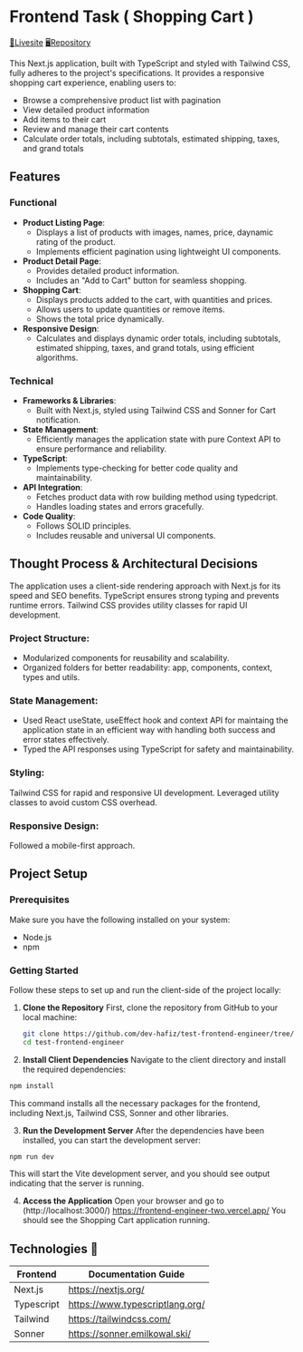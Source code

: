 # Frontend Task ( Shopping Cart )
 [🎥Livesite](https://frontend-engineer-two.vercel.app/)
 [🖥️Repository](https://github.com/dev-hafiz/test-frontend-engineer/tree/main/test-frontend-engineer)

This Next.js application, built with TypeScript and styled with Tailwind CSS, fully adheres to the project's specifications. It provides a responsive shopping cart experience, enabling users to:

- Browse a comprehensive product list with pagination
- View detailed product information
- Add items to their cart
- Review and manage their cart contents
- Calculate order totals, including subtotals, estimated shipping, taxes, and grand totals



## Features

### Functional
- **Product Listing Page**:
  - Displays a list of products with images, names, price, daynamic rating of the product.
  - Implements efficient pagination using lightweight UI components.
- **Product Detail Page**:
  - Provides detailed product information.
  - Includes an "Add to Cart" button for seamless shopping.
- **Shopping Cart**:
  - Displays products added to the cart, with quantities and prices.
  - Allows users to update quantities or remove items.
  - Shows the total price dynamically.
- **Responsive Design**:
  - Calculates and displays dynamic order totals, including subtotals, estimated shipping, taxes, and grand totals, using efficient algorithms.


### Technical
- **Frameworks & Libraries**:
  - Built with Next.js, styled using Tailwind CSS and Sonner for Cart notification.
- **State Management**:
  - Efficiently manages the application state with pure Context API to ensure performance and reliability.
- **TypeScript**:
  - Implements type-checking for better code quality and maintainability.
- **API Integration**:
  - Fetches product data with row building method using typedcript.
  - Handles loading states and errors gracefully.
- **Code Quality**:
  - Follows SOLID principles.
  - Includes reusable and universal UI components.


## Thought Process & Architectural Decisions

The application uses a client-side rendering approach with Next.js for its speed and SEO benefits. TypeScript ensures strong typing and prevents runtime errors. Tailwind CSS provides utility classes for rapid UI development.

### Project Structure:

- Modularized components for reusability and scalability.
- Organized folders for better readability: app, components, context, types and utils.

### State Management:

- Used React useState, useEffect hook and context API for maintaing the application state in an efficient way with handling both success and error states effectively.
- Typed the API responses using TypeScript for safety and maintainability.


### Styling:

Tailwind CSS for rapid and responsive UI development.
Leveraged utility classes to avoid custom CSS overhead.

### Responsive Design:

Followed a mobile-first approach.

## Project Setup

### Prerequisites
Make sure you have the following installed on your system:
- Node.js
- npm 


### Getting Started

Follow these steps to set up and run the client-side of the project locally:

1. **Clone the Repository**
   First, clone the repository from GitHub to your local machine:

   ```bash
   git clone https://github.com/dev-hafiz/test-frontend-engineer/tree/main/test-frontend-engineer
   cd test-frontend-engineer
   ```
2. **Install Client Dependencies**
Navigate to the client directory and install the required dependencies:

```bash 
npm install

```

This command installs all the necessary packages for the frontend, including Next.js, Tailwind CSS, Sonner and other libraries.

3. **Run the Development Server**
After the dependencies have been installed, you can start the development server:

```bash
npm run dev
```
This will start the Vite development server, and you should see output indicating that the server is running.

4. **Access the Application**
Open your browser and go to (http://localhost:3000/)   https://frontend-engineer-two.vercel.app/ You should see the Shopping Cart application running.


## Technologies 🚩

| Frontend | Documentation Guide |
| ------ | ------ |
| Next.js | https://nextjs.org/|
| Typescript | https://www.typescriptlang.org/|
| Tailwind | https://tailwindcss.com/ |
| Sonner | https://sonner.emilkowal.ski/ |

